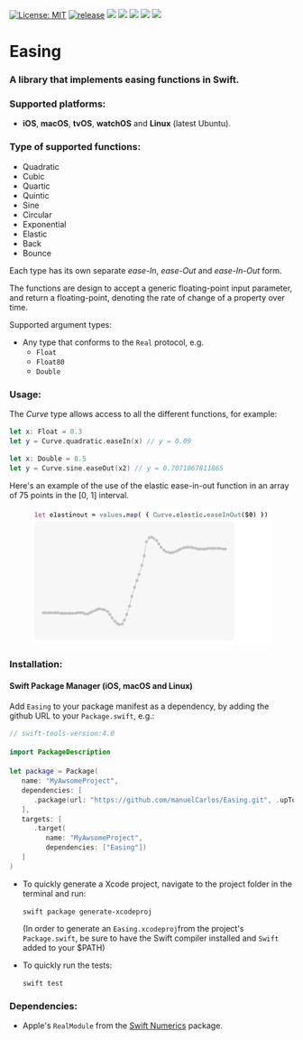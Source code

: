 [![License: MIT](https://img.shields.io/badge/License-MIT-blue.svg)](https://github.com/manuelCarlos/Easing/blob/master/LICENSE)
[![release](https://img.shields.io/github/release/manuelCarlos/Easing.svg)](https://github.com/manuelCarlos/Easing/releases/latest)
![](https://github.com/manuelCarlos/Easing/workflows/Test-spm/badge.svg?branch=main)
![](https://github.com/manuelCarlos/Easing/workflows/Test-iOS/badge.svg?branch=main)
![](https://github.com/manuelCarlos/Easing/workflows/Test-macOS/badge.svg?branch=main)
![](https://github.com/manuelCarlos/Easing/workflows/Test-tvOS/badge.svg?branch=main)
![](https://github.com/manuelCarlos/Easing/workflows/Test-Linux/badge.svg?branch=main)

# Easing

### A library that implements easing functions in Swift.

### Supported platforms:

- **iOS**, **macOS**, **tvOS**, **watchOS** and **Linux** (latest Ubuntu).

### Type of supported functions:

- Quadratic
- Cubic
- Quartic
- Quintic
- Sine
- Circular
- Exponential
- Elastic
- Back
- Bounce

Each type has its own separate *ease-In*, *ease-Out* and *ease-In-Out* form.

The functions are design to accept a generic floating-point input parameter,
and return a floating-point, denoting the rate of change of a property over time.

Supported argument types: 
- Any type that conforms to the `Real` protocol, e.g.
     - `Float`
     - `Float80`
     - `Double`
     
### Usage:

The *Curve* type allows access to all the different functions, for example:

```swift
let x: Float = 0.3
let y = Curve.quadratic.easeIn(x) // y = 0.09
```

```swift
let x: Double = 0.5
let y = Curve.sine.easeOut(x2) // y = 0.7071067811865    
```

Here's an example of the use of the elastic ease-in-out function in an array of 75 points in the [0, 1] interval.

<p align="center">
   <img src="https://github.com/manuelCarlos/images/blob/master/images/easing.jpeg" >
</p>

### Installation:

#### Swift Package Manager (iOS, macOS and Linux)

Add `Easing` to your package manifest as a dependency, by adding the github URL to your `Package.swift`, e.g.:

```swift
// swift-tools-version:4.0

import PackageDescription

let package = Package(
   name: "MyAwsomeProject",
   dependencies: [
      .package(url: "https://github.com/manuelCarlos/Easing.git", .upToNextMajor(from: "2.0.0"))
   ],
   targets: [
      .target(
         name: "MyAwsomeProject",
         dependencies: ["Easing"])
   ]
)
```

  - To quickly generate a Xcode project, navigate to the project folder in the terminal and run: 
  
    `swift package generate-xcodeproj`
    
     (In order to generate an `Easing.xcodeproj`from the project's `Package.swift`, be sure to have the Swift compiler installed and `Swift` added to your $PATH)

  - To quickly run the tests:
    
    `swift test`
    
### Dependencies:

- Apple's `RealModule` from the [Swift Numerics](https://github.com/apple/swift-numerics) package.
